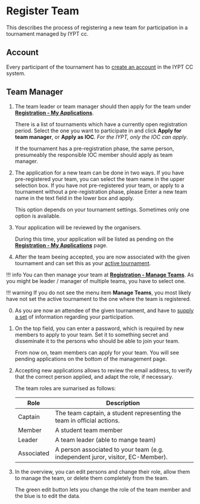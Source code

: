 # Register Team

This describes the process of registering a new team for participation in a tournament managed by IYPT cc.

## Account

Every participant of the tournament has to [create an account](../account.md) in the IYPT CC system.

## Team Manager

1. The team leader or team manager should then apply for the team under [**Registration - My Applications**](https://cc.iypt.org/registration/list).

    There is a list of tournaments which have a currently open registration period.
    Select the one you want to participate in and click **Apply for team manager**, or **Apply as IOC**. *For the IYPT, only the IOC can apply*.

    If the tournament has a pre-registration phase, the same person, presumeably the responsible IOC member should apply as team manager.

0. The application for a new team can be done in two ways. If you have pre-registered your team, you can select the team name in the upper selection box. If you have not pre-registered your team, or apply to a tournament without a pre-registration phase, please Enter a new team name in the text field in the lower box and apply.

    This option depends on your tournament settings. Sometimes only one option is available.

0. Your application will be reviewed by the organisers.

    During this time, your application will be listed as pending on the [**Registration - My Applications**](https://cc.iypt.org/registration/list) page.

0. After the team beeing accepted, you are now associated with the given tournament and can set this as your [active tournament](../account.md).

!!! info
    You can then manage your team at [**Registration - Manage Teams**](https://cc.iypt.org/registration/manage/list).
    As you might be leader / manager of multiple teams, you have to select one.

!!! warning
    If you do not see the menu item **Manage Teams**, you most likely have not set the active tournament to the one where the team is registered.

0. As you are now an attendee of the given tournament, and have to [supply a set](../participation_data.md) of information regarding your participation.

0. On the top field, you can enter a password, which is required by new members to apply to your team. Set it to something secret and disseminate it to the persons who should be able to join your team.

    From now on, team members can apply for your team. You will see pending applications on the bottom of the management page.

0. Accepting new applications allows to review the email address, to verify that the correct person applied, and adapt the role, if necessary.

    The team roles are sumarised as follows:

    | Role | Description |
    |------|-------------|
    | Captain | The team captain, a student representing the team in official actions.|
    | Member | A student team member |
    | Leader | A team leader (able to mange team)|
    | Associated | A person associated to your team (e.g. independent juror, visitor, EC-Member).|

0. In the overview, you can edit persons and change their role, allow them to manage the team, or delete them completely from the team.

   The green edit button lets you change the role of the team member and the blue is to edit the data.


